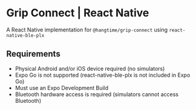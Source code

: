 # Grip Connect | React Native

A React Native implementation for `@hangtime/grip-connect` using `react-native-ble-plx`

## Requirements

- Physical Android and/or iOS device required (no simulators)
- Expo Go is not supported (react-native-ble-plx is not included in Expo Go)
- Must use an Expo Development Build
- Bluetooth hardware access is required (simulators cannot access Bluetooth)

